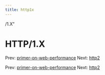 ```yaml
---
title: http1x
---
```


/1.X"

# HTTP/1.X

Prev:
[primer-on-web-performance](primer-on-web-performance.md)
Next: [http2](http2.md)

Prev:
[primer-on-web-performance](primer-on-web-performance.md)
Next: [http2](http2.md)
